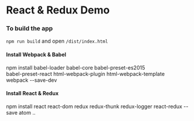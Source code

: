 # React & Redux Demo

### To build the app
`npm run build` and open `/dist/index.html`

#### Install Webpack & Babel
npm install babel-loader babel-core babel-preset-es2015 \
babel-preset-react html-webpack-plugin html-webpack-template \
webpack --save-dev

#### Install React & Redux
npm install react react-dom redux redux-thunk redux-logger react-redux --save atom ..
